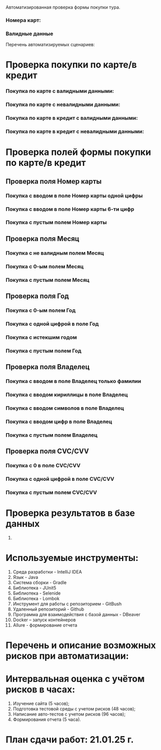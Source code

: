 Автоматизированная проверка формы покупки тура.

### Номера карт: 


### Валидные данные 


Перечень автоматизируемых сценариев:

#  Проверка покупки по карте/в кредит

### Покупка по карте с валидными данными:

### Покупка по карте с невалидными данными:

### Покупка по карте в кредит с валидными данными:

### Покупка по карте в кредит с невалидными данными:

#  Проверка полей формы покупки по карте/в кредит

## Проверка поля Номер карты

### Покупка с вводом в поле Номер карты одной цифры

### Покупка с вводом в поле Номер карты 6-ти цифр

### Покупка с пустым полем Номер карты

## Проверка поля Месяц 

### Покупка с не валидным полем Месяц

### Покупка с 0-ым полем Месяц

### Покупка с пустым полем Месяц

## Проверка поля Год

### Покупка с 0-ым полем Год

### Покупка с одной цифрой в поле Год

### Покупка с истекшим годом

### Покупка с пустым полем Год


## Проверка поля Владелец

### Покупка с вводом в поле Владелец только фамилии

### Покупка с вводом кириллицы в поле Владелец 

### Покупка с вводом символов в поле Владелец 

### Покупка с вводом цифр в поле Владелец 

### Покупка с пустым полем Владелец

## Проверка поля CVC/CVV

### Покупка с 0 в поле CVC/CVV 

### Покупка с одной цифрой в поле CVC/CVV 

### Покупка с пустым полем CVC/CVV


# Проверка результатов в базе данных
1.

# Используемые инструменты:
1.	Среда разработки - IntelliJ IDEA
2.	Язык - Java
3.	Система сборки - Gradle 
4.	Библиотека - JUnit5
5.	Библиотека - Selenide
6.	Библиотека - Lombok
7.	Инструмент для работы с репозиторием - GitBush
8.	Удаленный репозиторий - Github
9.	Программа для взаимодействия с базой данных - DBeaver
10.	Docker – запуск контейнеров
11.	Allure - формирование отчета

# Перечень и описание возможных рисков при автоматизации:

# Интервальная оценка с учётом рисков в часах:
1.	Изучение сайта (5 часов);
2.	Подготовка тестовой среды с учетом рисков (48 часов);
3.	Написание авто-тестов с учетом рисков (96 часов);
4.	Формирования отчета (5 часа).

# План сдачи работ: 21.01.25 г. 


